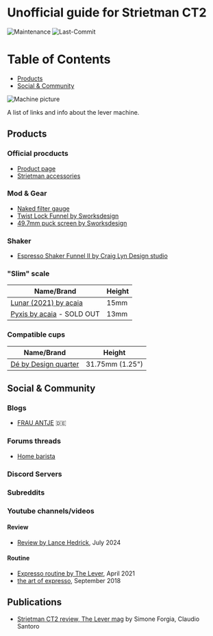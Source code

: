 
# Unofficial guide for Strietman CT2

![Maintenance](https://img.shields.io/maintenance/yes/2024?style=for-the-badge)
![Last-Commit](https://img.shields.io/github/last-commit/albanBellenger/ct2?style=for-the-badge)

# Table of Contents
- [Products](#products)
- [Social & Community](#social--community)

![Machine picture](http://static1.squarespace.com/static/60d0e3f1becdc5075d5d6b83/t/61644f7e77df91719fbcd802/1633963902142/L1060412.jpg?format=150w "Product image")

A list of links and info about the lever machine.

## Products 
### Official procducts
  - [Product page](https://www.strietman.net/ct2)
  - [Strietman accessories](https://www.strietman.net/products)
### Mod & Gear
  - [Naked filter gauge](https://www.naked-portafilter.com/product/strietman-levers-ct1-and-es3/)
  - [Twist Lock Funnel by Sworksdesign](https://sworksdesign.com/Twist-Lock-Funnel-Adapter-for-Strietman-p496362088)
  - [49.7mm puck screen by Sworksdesign](https://sworksdesign.com/Puck-Disc-Screen-p504672678)
### Shaker
 - [Espresso Shaker Funnel II by Craig Lyn Design studio](https://craiglyn.com/product/espresso-shaker-funnel-ii/)

### "Slim" scale

| Name/Brand    | Height |
| --------      | ------- | 
| [Lunar (2021) by acaia](https://acaia.co/products/lunar_2021)  | 15mm    |
| [Pyxis by acaia](https://acaia.co/collections/coffee-scales/products/pyxis?variant=42060048728292) - SOLD OUT | 13mm     |

### Compatible cups
|Name/Brand|Height|
|----------|------| 
|[Dé by Design quarter](https://designquarters.com/new-arrivals/de-by-ann-demeulemeester/de-espresso-cup-18186.html)|31.75mm (1.25")|

## Social & Community
### Blogs
 - [FRAU ANTJE](https://frauantje.info/kategorie/die-strietman-ct2/) :de:
### Forums threads
  - [Home barista](https://www.home-barista.com/levers/user-experience-with-strietman-ct2-t61517.html)
### Discord Servers
### Subreddits
### Youtube channels/videos
#### Review
  - [Review by Lance Hedrick](https://www.youtube.com/watch?v=-6uzXwEhPF4), July 2024
#### Routine
  - [Expresso routine by The Lever](https://www.youtube.com/watch?v=aqziXlH5fnQ), April 2021
  - [the art of expresso](https://www.youtube.com/watch?v=C2EM0DvZot4), September 2018

## Publications
* [Strietman CT2 review, The Lever mag](https://thelevermag.com/blogs/articles/strietman-ct2) by Simone Forgia, Claudio Santoro
  

